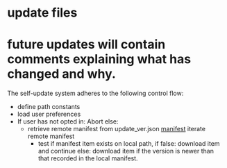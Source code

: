 # update files
# future updates will contain comments explaining what has changed and why.

The self-update system adheres to the following control flow:

 - define path constants
 - load user preferences
 - If user has not opted in:
   Abort
     else:
     - retrieve remote manifest from update_ver.json [manifest](https://github.com/T3RRYT3RR0R/Image-Sorter/blob/main/updates/update_ver.json)
       iterate remote manifest
       - test if manifest item exists on local path, if false:
         download item and continue
           else:
         download item if the version is newer than that recorded in the local manifest.
